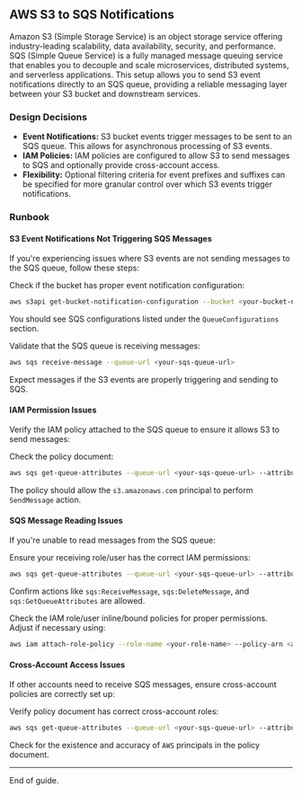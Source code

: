 ## AWS S3 to SQS Notifications

Amazon S3 (Simple Storage Service) is an object storage service offering industry-leading scalability, data availability, security, and performance. SQS (Simple Queue Service) is a fully managed message queuing service that enables you to decouple and scale microservices, distributed systems, and serverless applications. This setup allows you to send S3 event notifications directly to an SQS queue, providing a reliable messaging layer between your S3 bucket and downstream services.

### Design Decisions

- **Event Notifications:** S3 bucket events trigger messages to be sent to an SQS queue. This allows for asynchronous processing of S3 events.
- **IAM Policies:** IAM policies are configured to allow S3 to send messages to SQS and optionally provide cross-account access.
- **Flexibility:** Optional filtering criteria for event prefixes and suffixes can be specified for more granular control over which S3 events trigger notifications.
  
### Runbook

#### S3 Event Notifications Not Triggering SQS Messages

If you're experiencing issues where S3 events are not sending messages to the SQS queue, follow these steps:

Check if the bucket has proper event notification configuration:

```sh
aws s3api get-bucket-notification-configuration --bucket <your-bucket-name>
```
You should see SQS configurations listed under the `QueueConfigurations` section.

Validate that the SQS queue is receiving messages:

```sh
aws sqs receive-message --queue-url <your-sqs-queue-url>
```
Expect messages if the S3 events are properly triggering and sending to SQS.

#### IAM Permission Issues

Verify the IAM policy attached to the SQS queue to ensure it allows S3 to send messages:

Check the policy document:

```sh
aws sqs get-queue-attributes --queue-url <your-sqs-queue-url> --attribute-name Policy
```
The policy should allow the `s3.amazonaws.com` principal to perform `SendMessage` action.

#### SQS Message Reading Issues

If you're unable to read messages from the SQS queue:

Ensure your receiving role/user has the correct IAM permissions:

```sh
aws sqs get-queue-attributes --queue-url <your-sqs-queue-url> --attribute-name Policy
```
Confirm actions like `sqs:ReceiveMessage`, `sqs:DeleteMessage`, and `sqs:GetQueueAttributes` are allowed.

Check the IAM role/user inline/bound policies for proper permissions. Adjust if necessary using:

```sh
aws iam attach-role-policy --role-name <your-role-name> --policy-arn <appropriate-policy-arn>
```

#### Cross-Account Access Issues

If other accounts need to receive SQS messages, ensure cross-account policies are correctly set up:

Verify policy document has correct cross-account roles:

```sh
aws sqs get-queue-attributes --queue-url <your-sqs-queue-url> --attribute-name Policy
```
Check for the existence and accuracy of `AWS` principals in the policy document.

---

End of guide.


